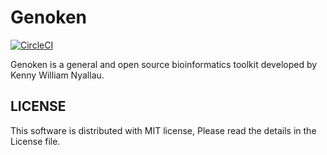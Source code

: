 # Genoken

<a href='https://circleci.com/gh/k3nnywilliam/genoken'>
	<img alt='CircleCI' src='https://circleci.com/gh/k3nnywilliam/genoken.svg?style=svg&circle-token=ca1924bbac7d2c01e1e70d478ff54675a421b541' style="max-height:20px;width:auto">
</a>

<br>

Genoken is a general and open source bioinformatics toolkit developed by Kenny William Nyallau.

## LICENSE
This software is distributed with MIT license, Please read the details in the License file.
